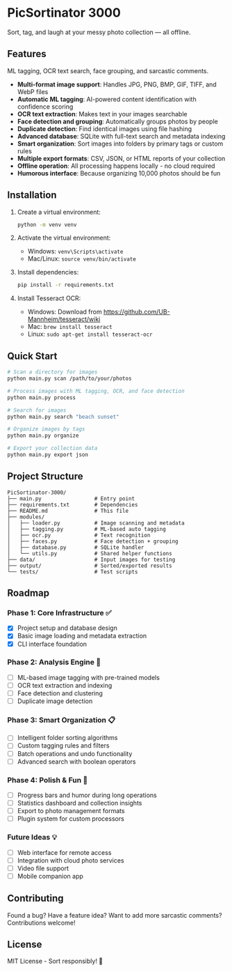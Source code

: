 # PicSortinator 3000

Sort, tag, and laugh at your messy photo collection — all offline.

## Features

ML tagging, OCR text search, face grouping, and sarcastic comments.

- **Multi-format image support**: Handles JPG, PNG, BMP, GIF, TIFF, and WebP files
- **Automatic ML tagging**: AI-powered content identification with confidence scoring
- **OCR text extraction**: Makes text in your images searchable
- **Face detection and grouping**: Automatically groups photos by people
- **Duplicate detection**: Find identical images using file hashing
- **Advanced database**: SQLite with full-text search and metadata indexing
- **Smart organization**: Sort images into folders by primary tags or custom rules
- **Multiple export formats**: CSV, JSON, or HTML reports of your collection
- **Offline operation**: All processing happens locally - no cloud required
- **Humorous interface**: Because organizing 10,000 photos should be fun

## Installation

1. Create a virtual environment:
   ```bash
   python -m venv venv
   ```

2. Activate the virtual environment:
   - Windows: `venv\Scripts\activate`
   - Mac/Linux: `source venv/bin/activate`

3. Install dependencies:
   ```bash
   pip install -r requirements.txt
   ```

4. Install Tesseract OCR:
   - Windows: Download from https://github.com/UB-Mannheim/tesseract/wiki
   - Mac: `brew install tesseract`
   - Linux: `sudo apt-get install tesseract-ocr`

## Quick Start

```bash
# Scan a directory for images
python main.py scan /path/to/your/photos

# Process images with ML tagging, OCR, and face detection
python main.py process

# Search for images
python main.py search "beach sunset"

# Organize images by tags
python main.py organize

# Export your collection data
python main.py export json
```

## Project Structure

```
PicSortinator-3000/
├── main.py                 # Entry point
├── requirements.txt        # Dependencies
├── README.md               # This file
├── modules/
│   ├── loader.py           # Image scanning and metadata
│   ├── tagging.py          # ML-based auto tagging
│   ├── ocr.py              # Text recognition
│   ├── faces.py            # Face detection + grouping
│   ├── database.py         # SQLite handler
│   └── utils.py            # Shared helper functions
├── data/                   # Input images for testing
├── output/                 # Sorted/exported results
└── tests/                  # Test scripts
```

## Roadmap

### Phase 1: Core Infrastructure ✅
- [x] Project setup and database design
- [x] Basic image loading and metadata extraction
- [x] CLI interface foundation

### Phase 2: Analysis Engine 🚧
- [ ] ML-based image tagging with pre-trained models
- [ ] OCR text extraction and indexing
- [ ] Face detection and clustering
- [ ] Duplicate image detection

### Phase 3: Smart Organization 📋
- [ ] Intelligent folder sorting algorithms
- [ ] Custom tagging rules and filters
- [ ] Batch operations and undo functionality
- [ ] Advanced search with boolean operators

### Phase 4: Polish & Fun 🎨
- [ ] Progress bars and humor during long operations
- [ ] Statistics dashboard and collection insights
- [ ] Export to photo management formats
- [ ] Plugin system for custom processors

### Future Ideas 💡
- [ ] Web interface for remote access
- [ ] Integration with cloud photo services
- [ ] Video file support
- [ ] Mobile companion app

## Contributing

Found a bug? Have a feature idea? Want to add more sarcastic comments?
Contributions welcome!

## License

MIT License - Sort responsibly! 📸
